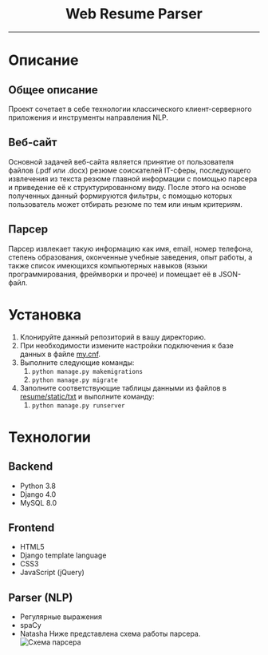 <h1 align="center">Web Resume Parser</h1>

____
# Описание
## Общее описание
Проект сочетает в себе технологии классического клиент-серверного приложения и инструменты направления NLP.
## Веб-сайт
Основной задачей веб-сайта является принятие от пользователя файлов (.pdf или .docx) резюме соискателей IT-сферы,
последующего извлечения из текста резюме главной информации с помощью парсера и приведение её к структурированному виду.
После этого на основе полученных данный формируются фильтры, с помощью которых пользователь может отбирать
резюме по тем или иным критериям.
## Парсер
Парсер извлекает такую информацию как имя, email, номер телефона, степень образования, оконченные учебные заведения,
опыт работы, а также список имеющихся компьютерных навыков (языки программирования, фреймворки и прочее) и помещает её
в JSON-файл.

# Установка
1. Клонируйте данный репозиторий в вашу директорию.
2. При необходимости измените настройки подключения к базе данных в файле [my.cnf](my.cnf).
3. Выполните следующие команды:
   1. `python manage.py makemigrations`
   2. `python manage.py migrate`
4. Заполните соответствующие таблицы данными из файлов в [resume/static/txt](resume/static/txt) и выполните команду:
   1. `python manage.py runserver`

# Технологии
## Backend
- Python 3.8 
- Django 4.0 
- MySQL 8.0
## Frontend
- HTML5 
- Django template language 
- CSS3 
- JavaScript (jQuery)
## Parser (NLP)
- Регулярные выражения 
- spaCy 
- Natasha
Ниже представлена схема работы парсера.
![Схема парсера](https://drive.google.com/file/d/1mIJDAe35d3X7pXgXXJY3v_UpD4RIUDt0/view?usp=sharing)